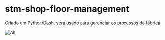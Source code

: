 # stm-shop-floor-management
Criado em Python/Dash, será usado para gerenciar os processos da fábrica

![Alt](https://repobeats.axiom.co/api/embed/3f711d4010ab86c5d47d87d359135d0017255ff6.svg "Repobeats analytics image")
